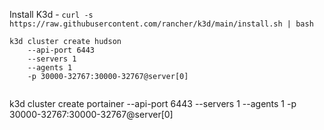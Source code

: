Install K3d - `curl -s https://raw.githubusercontent.com/rancher/k3d/main/install.sh | bash`

```
k3d cluster create hudson
    --api-port 6443
    --servers 1
    --agents 1
    -p 30000-32767:30000-32767@server[0]


```

k3d cluster create portainer --api-port 6443 --servers 1 --agents 1 -p 30000-32767:30000-32767@server[0]